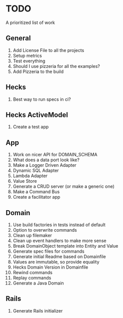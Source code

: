 # TODO
A prioritized list of work

## General
1. Add License File to all the projects
1. Setup metrics
1. Test everything
1. Should I use pizzeria for all the examples?
1. Add Pizzeria to the build

## Hecks
1. Best way to run specs in ci?

## Hecks ActiveModel
1. Create a test app

## App
1. Work on nicer API for DOMAIN_SCHEMA
1. What does a data port look like?
1. Make a Logger Driven Adapter
1. Dynamic SQL Adapter
1. Lambda Adapter
1. Value Store
1. Generate a CRUD server (or make a generic one)
1. Make a Command Bus
1. Create a facilitator app

## Domain
1. Use build factories in tests instead of default
1. Option to overwrite commands
1. Clean up filemaker
1. Clean up event handlers to make more sense
1. Break DomainObject template into Entity and Value
1. Generate spec files for commands
1. Generate initial Readme based on Domainfile
1. Values are immutable, so provide equality
1. Hecks Domain Version in Domainfile
1. Rewind commands
1. Replay commands
1. Generate a Java Domain

## Rails
1. Generate Rails initializer